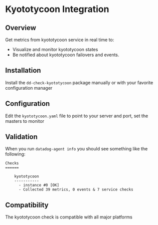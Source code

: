 # Kyototycoon Integration

## Overview

Get metrics from kyototycoon service in real time to:

* Visualize and monitor kyototycoon states
* Be notified about kyototycoon failovers and events.

## Installation

Install the `dd-check-kyototycoon` package manually or with your favorite configuration manager

## Configuration

Edit the `kyototycoon.yaml` file to point to your server and port, set the masters to monitor

## Validation

When you run `datadog-agent info` you should see something like the following:

    Checks
    ======

        kyototycoon
        -----------
          - instance #0 [OK]
          - Collected 39 metrics, 0 events & 7 service checks

## Compatibility

The kyototycoon check is compatible with all major platforms
